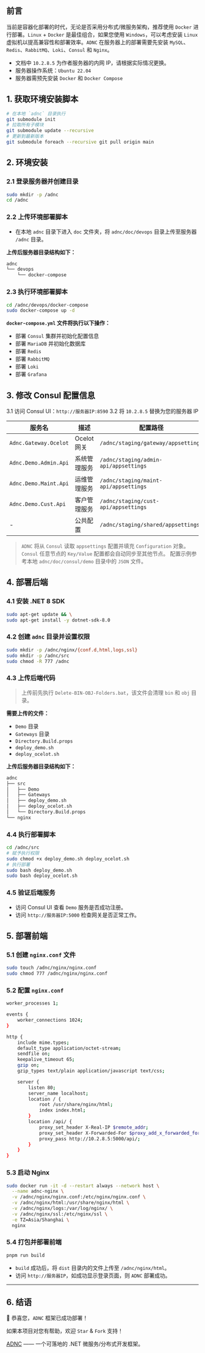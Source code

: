 ## 前言

当前是容器化部署的时代，无论是否采用分布式/微服务架构，推荐使用 `Docker` 进行部署。`Linux` + `Docker` 是最佳组合，如果您使用 `Windows`，可以考虑安装 `Linux` 虚拟机以提高兼容性和部署效率。`ADNC` 在服务器上的部署需要先安装 `MySQL`、`Redis`、`RabbitMQ`、`Loki`、`Consul` 和 `Nginx`。

- 文档中 `10.2.8.5` 为作者服务器的内网 IP，请根据实际情况更换。
- 服务器操作系统：`Ubuntu 22.04`
- 服务器需预先安装 `Docker` 和 `Docker Compose`

## 1. 获取环境安装脚本

```bash
# 在本地 `adnc` 目录执行
git submodule init
# 拉取所有子模块
git submodule update --recursive  
# 更新到最新版本
git submodule foreach --recursive git pull origin main
```

## 2. 环境安装

### 2.1 登录服务器并创建目录

```bash
sudo mkdir -p /adnc
cd /adnc
```

### 2.2 上传环境部署脚本

- 在本地 `adnc` 目录下进入 `doc` 文件夹，将 `adnc/doc/devops` 目录上传至服务器 `/adnc` 目录。

**上传后服务器目录结构如下：**

```bash
adnc
└── devops
    └── docker-compose
```

### 2.3 执行环境部署脚本

```bash
cd /adnc/devops/docker-compose
sudo docker-compose up -d
```

**`docker-compose.yml` 文件将执行以下操作：**

- 部署 `Consul` 集群并初始化配置信息
- 部署 `MariaDB` 并初始化数据库
- 部署 `Redis`
- 部署 `RabbitMQ`
- 部署 `Loki`
- 部署 `Grafana`

## 3. 修改 Consul 配置信息

3.1  访问 Consul UI：`http://服务器IP:8590`
3.2 将 `10.2.8.5` 替换为您的服务器 IP

| 服务名                | 描述         | 配置路径                              |
| --------------------- | ------------ | ------------------------------------- |
| `Adnc.Gateway.Ocelot` | Ocelot 网关  | `/adnc/staging/gateway/appsettings`   |
| `Adnc.Demo.Admin.Api` | 系统管理服务 | `/adnc/staging/admin-api/appsettings` |
| `Adnc.Demo.Maint.Api` | 运维管理服务 | `/adnc/staging/maint-api/appsettings` |
| `Adnc.Demo.Cust.Api`  | 客户管理服务 | `/adnc/staging/cust-api/appsettings`  |
| -                     | 公共配置     | `/adnc/staging/shared/appsettings`    |

> `ADNC` 将从 `Consul` 读取 `appsettings` 配置并填充 `Configuration` 对象。 `Consul` 任意节点的 `Key/Value` 配置都会自动同步至其他节点。 配置示例参考本地 `adnc/doc/consul/demo` 目录中的 `JSON` 文件。

## 4. 部署后端

### 4.1 安装 .NET 8 SDK

```bash
sudo apt-get update && \
sudo apt-get install -y dotnet-sdk-8.0
```

### 4.2 创建 `adnc` 目录并设置权限

```bash
sudo mkdir -p /adnc/nginx/{conf.d,html,logs,ssl}
sudo mkdir -p /adnc/src
sudo chmod -R 777 /adnc
```

### 4.3 上传后端代码

> 上传前先执行 `Delete-BIN-OBJ-Folders.bat`，该文件会清理 `bin` 和 `obj` 目录。

**需要上传的文件：**

- `Demo` 目录
- `Gateways` 目录
- `Directory.Build.props`
- `deploy_demo.sh`
- `deploy_ocelot.sh`

**上传后服务器目录结构如下：**

```bash
adnc
├── src
│   ├── Demo
│   ├── Gateways
│   ├── deploy_demo.sh
│   ├── deploy_ocelot.sh
│   └── Directory.Build.props
└── nginx
```

### 4.4 执行部署脚本

```bash
cd /adnc/src
# 赋予执行权限
sudo chmod +x deploy_demo.sh deploy_ocelot.sh
# 执行部署
sudo bash deploy_demo.sh
sudo bash deploy_ocelot.sh
```

### 4.5 验证后端服务

- 访问 Consul UI 查看 `Demo` 服务是否成功注册。
- 访问 `http://服务器IP:5000` 检查网关是否正常工作。

## 5. 部署前端

### 5.1 创建 `nginx.conf` 文件

```bash
sudo touch /adnc/nginx/nginx.conf
sudo chmod 777 /adnc/nginx/nginx.conf
```

### 5.2 配置 `nginx.conf`

```bash
worker_processes 1;

events {
    worker_connections 1024;
}

http {
    include mime.types;
    default_type application/octet-stream;
    sendfile on;
    keepalive_timeout 65;
    gzip on;
    gzip_types text/plain application/javascript text/css;

    server {
        listen 80;
        server_name localhost;
        location / {
            root /usr/share/nginx/html;
            index index.html;
        }
        location /api/ {
            proxy_set_header X-Real-IP $remote_addr;
            proxy_set_header X-Forwarded-For $proxy_add_x_forwarded_for;
            proxy_pass http://10.2.8.5:5000/api/;
        }
    }
}
```

### 5.3 启动 Nginx

```bash
sudo docker run -it -d --restart always --network host \
  --name adnc-nginx \
  -v /adnc/nginx/nginx.conf:/etc/nginx/nginx.conf \
  -v /adnc/nginx/html:/usr/share/nginx/html \
  -v /adnc/nginx/logs:/var/log/nginx/ \
  -v /adnc/nginx/ssl:/etc/nginx/ssl \
  -e TZ=Asia/Shanghai \
  nginx
```

### 5.4 打包并部署前端

```bash
pnpm run build
```

- `build` 成功后，将 `dist` 目录内的文件上传至 `/adnc/nginx/html`。
- 访问 `http://服务器IP`，如成功显示登录页面，则 `ADNC` 部署成功。

------

## 6. 结语

🎉 恭喜您，`ADNC` 框架已成功部署！

如果本项目对您有帮助，欢迎 `Star` & `Fork` 支持！

[ADNC](https://aspdotnetcore.net/) —— 一个可落地的 .NET 微服务/分布式开发框架。